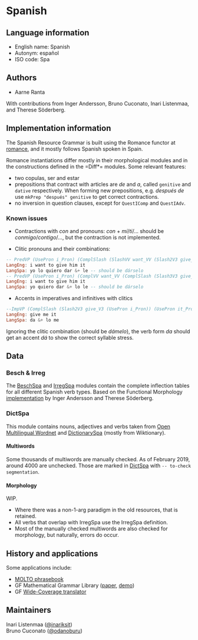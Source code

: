 # Spanish

## Language information
* English name: Spanish
* Autonym: español
* ISO code: Spa

## Authors

* Aarne Ranta

With contributions from Inger Andersson, Bruno Cuconato, Inari Listenmaa, and Therese Söderberg.

## Implementation information
The Spanish Resource Grammar is built using the Romance functor at
 [romance](../romance/), and it mostly follows Spanish spoken in Spain.

Romance instantiations differ mostly in their morphological modules
and in the constructions defined in the =Diff*= modules. Some relevant features:

* two copulas, ser and estar
* prepositions that contract with articles are *de* and *a*, called `genitive` and `dative` respectively. When forming new prepositions, e.g. *después de* use `mkPrep "después" genitive` to get correct contractions.
* no inversion in question clauses, except for `QuestIComp` and `QuestIAdv`.

### Known issues

* Contractions with *con* and pronouns: *con* + *mí*/*ti*/… should be *conmigo*/*contigo*/…, but the contraction is not implemented.

* Clitic pronouns and their combinations:

```haskell
-- PredVP (UsePron i_Pron) (ComplSlash (SlashVV want_VV (Slash2V3 give_V3 (UsePron he_Pron))) (UsePron it_Pron))
LangEng: i want to give him it
LangSpa: yo lo quiero dar &+ le -- should be dárselo
-- PredVP (UsePron i_Pron) (ComplVV want_VV (ComplSlash (Slash3V3 give_V3 (UsePron it_Pron)) (UsePron he_Pron)))
LangEng: i want to give him it
LangSpa: yo quiero dar &+ lo le -- should be dárselo
```

* Accents in imperatives and infinitives with clitics

```haskell
--ImpVP (ComplSlash (Slash2V3 give_V3 (UsePron i_Pron)) (UsePron it_Pron))
LangEng: give me it
LangSpa: da &+ lo me
```

Ignoring the clitic combination (should be *dámelo*), the verb form *da* should get an accent *dá* to show the correct syllable stress.

## Data

### Besch & Irreg
The [BeschSpa](BeschSpa.gf) and [IrregSpa](IrregSpa.gf) modules contain the complete inflection tables for all different
Spanish verb types. Based on the Functional Morphology [implementation](http://www.cse.chalmers.se/alumni/markus/FM/download/FM_SPA_1.1.tgz) by Inger Andersson and Therese Söderberg.


### DictSpa
This module contains nouns, adjectives and verbs taken from
 [Open Multilingual Wordnet](http://compling.hss.ntu.edu.sg/omw/) and [DictionarySpa](https://github.com/GrammaticalFramework/wide-coverage/blob/master/translator/DictionarySpa.gf) (mostly from Wiktionary).

#### Multiwords
Some thousands of multiwords are manually checked. As of February 2019, around 4000 are unchecked. Those are marked in [DictSpa](DictSpa.gf) with `-- to-check segmentation`.

#### Morphology
WIP.
* Where there was a non-1-arg paradigm in the old resources, that is retained.
* All verbs that overlap with IrregSpa use the IrregSpa definition.
* Most of the manually checked multiwords are also checked for morphology, but naturally, errors do occur.

## History and applications

Some applications include:

* [MOLTO phrasebook](http://www.molto-project.eu/sites/default/files/everyday.pdf)
* GF Mathematical Grammar Library ([paper](http://www.molto-project.eu/sites/default/files/gf-mgl.pdf), [demo](http://cloud.grammaticalframework.org/minibar/minibar.html))
* GF [Wide-Coverage translator](http://cloud.grammaticalframework.org/wc.html)

## Maintainers
Inari Listenmaa ([@inariksit](https://github.com/inariksit))  
Bruno Cuconato ([@odanoburu](https://github.com/odanoburu))
